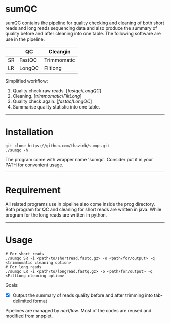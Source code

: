 # sumQC

sumQC contains the pipeline for quality checking and cleaning of both short reads and long reads sequencing data and also produce the summary of quality before and after cleaning into one table. The following software are use in the pipeline.

||QC|Cleangin|
|--|--|--|
|SR|FastQC|Trimmomatic|
|LR|LongQC|Filtlong|

Simplified workflow:
1) Quality check raw reads. [*fastqc*/*LongQC*]
2) Cleaning. [*trimmomatic*/*FiltLong*]
3) Quality check again. [*fastqc*/*LongQC*]
4) Summarise quality statistic into one table.
***

# Installation 

```
git clone https://github.com/thavinb/sumqc.git
./sumqc -h
```
The program come with wrapper name 'sumqc'. Consider put it in your PATH for convenient usage.

***

# Requirement

All related programs use in pipeline also come inside the prog directory. Both program for QC and cleaning for short reads are written in java. While program for the long reads are written in python. 
***

# Usage 

```
# For short reads
./sumqc SR -i <path/to/shortread.fastq.gz> -o <path/for/output> -q <trimmomatic cleaning option>
# For long reads
./sumqc LR -i <path/to/longread.fastq.gz> -o <path/for/output> -q <FiltLong cleaning option>
```




Goals:

- [x] Output the summary of reads quality before and after trimming into tab-delimited format


Pipelines are managed by *nextflow*. Most of the codes are reused and modified from snpplet.
